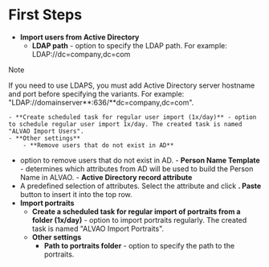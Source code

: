 # First Steps

- **Import users from Active Directory**
    - **LDAP path** - option to specify the LDAP path. For example: LDAP://dc=company,dc=com

> [!NOTE]
> If you need to use LDAPS, you must add Active Directory server hostname and port before specifying the variants. For example: "LDAP://domainserver**:636/**dc=company,dc=com".

    - **Create scheduled task for regular user import (1x/day)** - option to schedule regular user import 1x/day. The created task is named "ALVAO Import Users".
    - **Other settings**
        - **Remove users that do not exist in AD**
 - option to remove users that do not exist in AD.
        - **Person Name Template** - determines which attributes from AD will be used to build the Person Name in ALVAO.
        - **Active Directory record attribute**
 - A predefined selection of attributes. Select the attribute and click **. Paste** button to insert it into the top row.
- **Import portraits**
    - **Create a scheduled task for regular import of portraits from a folder (1x/day)** - option to import portraits regularly. The created task is named "ALVAO Import Portraits".
    - **Other settings**
        - **Path to portraits folder** -
 option to specify the path to the portraits.
